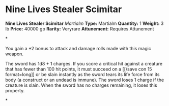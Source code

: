 # Nine Lives Stealer Scimitar

**Nine Lives Stealer Scimitar**
_Martialm_
**Type:** Martialm
**Quantity:** 1
**Weight:** 3 lb
**Price:** 40000 gp
**Rarity:** Veryrare
**Attunement:** Requires Attunement

*<p>You gain a +2 bonus to attack and damage rolls made with this magic weapon.

The sword has 1d8 + 1 charges. If you score a critical hit against a creature that has fewer than 100 hit points, it must succeed on a [[/save con 15 format=long]] or be slain instantly as the sword tears its life force from its body (a construct or an undead is immune). The sword loses 1 charge if the creature is slain. When the sword has no charges remaining, it loses this property.</p>*